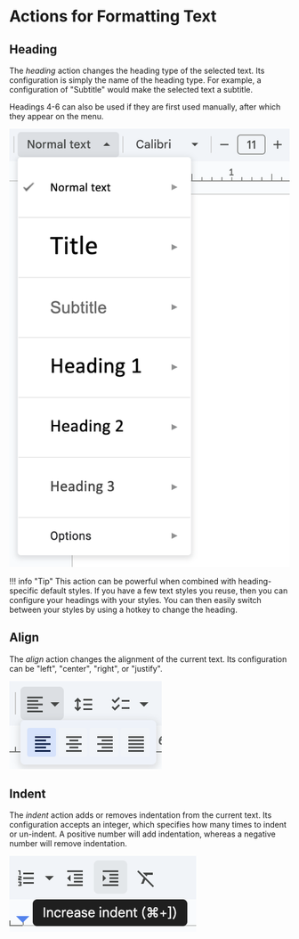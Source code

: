 # Actions for Formatting Text

## Heading

The _heading_ action changes the heading type of the selected text. Its configuration is simply the name
of the heading type. For example, a configuration of "Subtitle" would make the selected text a subtitle.

Headings 4-6 can also be used if they are first used manually, after which they appear on the menu.

<img src="/assets/screenshots/heading-menu.png" alt="Heading menu screenshot" class='small-image' />

<!-- prettier-ignore-start -->
!!! info "Tip"
    This action can be powerful when combined with heading-specific default styles.
    If you have a few text styles you reuse, then you can configure your headings with
    your styles. You can then easily switch between your styles by using a hotkey to change the heading.
<!-- prettier-ignore-end -->

## Align

The _align_ action changes the alignment of the current text. Its configuration can be "left", "center",
"right", or "justify".

<img src="/assets/screenshots/align-menu.png" alt="Heading menu screenshot" class='very-small-image' />

## Indent

The _indent_ action adds or removes indentation from the current text. Its configuration accepts
an integer, which specifies how many times to indent or un-indent. A positive number will add
indentation, whereas a negative number will remove indentation.

<img src="/assets/screenshots/indent-menu.png" alt="Indent menu screenshot" class='very-small-image' />
